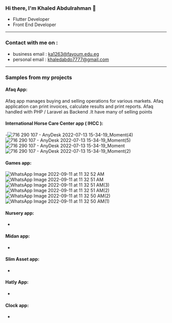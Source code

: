 ### Hi there, I'm Khaled Abdulrahman 👋

  -  Flutter Developer
  -  Front End Developer

<hr>

<h3>Contact with me on :</h3>

   - business email : <a href="ka1263@fayoum.edu.eg">ka1263@fayoum.edu.eg
   - personal email : <a href="khaledabdo7777@gmail.com">khaledabdo7777@gmail.com
   
<hr>

<h3>Samples from my projects</h3>
    
<h4>Afaq App:</h4>

Afaq app manages buying and selling operations for various markets. Afaq application can print invoices, calculate results and print reports.
Afaq handled with PHP / Laravel as Backend .It have many of selling points 

<h4>International Horse Care Center app ( IHCC ):</h4>

-![716 290 107 - AnyDesk 2022-07-13 15-34-19_Moment(4)](https://user-images.githubusercontent.com/58075058/189663737-51a67677-1094-4116-a2e6-e2cfe1032346.jpg)
![716 290 107 - AnyDesk 2022-07-13 15-34-19_Moment(5)](https://user-images.githubusercontent.com/58075058/189663876-cf5e9712-ec57-4b5b-a67c-96883b0e7ad0.jpg)
![716 290 107 - AnyDesk 2022-07-13 15-34-19_Moment](https://user-images.githubusercontent.com/58075058/189663959-f6370ef1-c078-47ec-a1ac-bce7f74ad4b6.jpg)
![716 290 107 - AnyDesk 2022-07-13 15-34-19_Moment(2)](https://user-images.githubusercontent.com/58075058/189664003-07425d38-3b03-4e00-b515-377f292612a7.jpg)


<h4>Games app:</h4>
  
![WhatsApp Image 2022-09-11 at 11 32 52 AM](https://user-images.githubusercontent.com/58075058/189665177-ab260b9c-9017-4258-b42e-30100dd781e9.jpeg)
![WhatsApp Image 2022-09-11 at 11 32 51 AM](https://user-images.githubusercontent.com/58075058/189665203-b5f34676-12f3-4a7d-bbf0-b1700921a964.jpeg)
![WhatsApp Image 2022-09-11 at 11 32 51 AM(3)](https://user-images.githubusercontent.com/58075058/189665213-739bb6fe-165d-4453-9ab2-33700b5e2346.jpeg)
![WhatsApp Image 2022-09-11 at 11 32 51 AM(2)](https://user-images.githubusercontent.com/58075058/189665763-94a7172a-f858-4459-9ce6-456c49ff6e92.jpeg)
![WhatsApp Image 2022-09-11 at 11 32 50 AM(2)](https://user-images.githubusercontent.com/58075058/189665256-dfaa963a-1df6-4de1-ad65-473c3501c59b.jpeg)
![WhatsApp Image 2022-09-11 at 11 32 50 AM(1)](https://user-images.githubusercontent.com/58075058/189665280-235b5c50-ab02-4782-91f5-68982d7669c1.jpeg)
<h4>Nursery app:</h4>

-

<h4>Midan app:</h4>

-

<h4>Slim Asset app:</h4>

-

<h4>Hatly App:</h4>

-

<h4>Clock app:</h4>

-


<!--
**Khaledabdo77/Khaledabdo77** is a ✨ _special_ ✨ repository because its `README.md` (this file) appears on your GitHub profile.

Here are some ideas to get you started:

- 🔭 I’m currently working on many projects as Flutter Developer...
- 🌱 I’m currently learning php and laravel as backend 
- 🤔 I’m looking for help with ...
- 💬 Ask me about what 
-->
